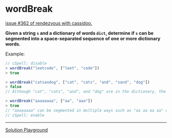 # wordBreak

[issue #362 of rendezvous with cassidoo.](https://buttondown.email/cassidoo/archive/you-are-only-as-beautiful-as-the-many-beautiful/)

**Given a string `s` and a dictionary of words `dict`, determine if `s`
can be segmented into a space-separated sequence of one or more dictionary words.**

Example:

```ts
// cSpell: disable
> wordBreak("leetcode", ["leet", "code"])
> true

> wordBreak("catsandog", ["cat", "cats", "and", "sand", "dog"])
> false
// Although "cat", "cats", "and", and "dog" are in the dictionary, the string does not have a valid segmentation where all parts are in the dictionary.

> wordBreak("aaaaaaaa", ["aa", "aaa"])
> true
// "aaaaaaaa" can be segmented in multiple ways such as "aa aa aa aa" or "aaa aa aaa" where "aa" and "aaa" are in the dictionary.
// cSpell: enable
```

---

[Solution Playground](https://tsplay.dev/wXdvow)
